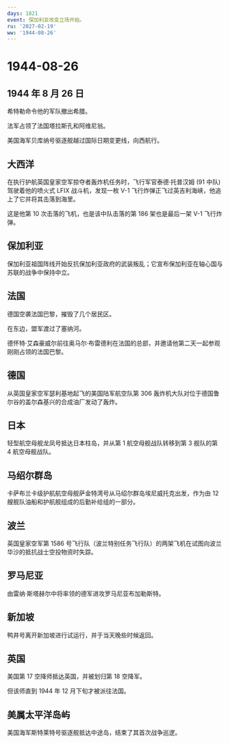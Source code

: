 ```yaml
---
days: 1821
event: 保加利亚改变立场开始。
ru: '2027-02-19'
ww: '1944-08-26'
---
```


# 1944-08-26

## 1944 年 8 月 26 日

希特勒命令他的军队撤出希腊。

法军占领了法国塔拉斯孔和阿维尼翁。

美国海军贝库纳号驱逐舰越过国际日期变更线，向西航行。

## 大西洋

在执行护航英国皇家空军掠夺者轰炸机任务时，飞行军官泰德·托普汉姆 (91
中队) 驾驶着他的喷火式 LFIX 战斗机，发现一枚 V-1
飞行炸弹正飞过英吉利海峡，他追上了它并将其击落到海里。

这是他第 10 次击落的飞机，也是该中队击落的第 186 架也是最后一架 V-1
飞行炸弹。

## 保加利亚

保加利亚祖国阵线开始反抗保加利亚政府的武装叛乱；它宣布保加利亚在轴心国与苏联的战争中保持中立。

## 法国

德国空袭法国巴黎，摧毁了几个居民区。

在东边，盟军渡过了塞纳河。

德怀特·艾森豪威尔前往奥马尔·布雷德利在法国的总部，并邀请他第二天一起参观刚刚占领的法国巴黎。

## 德国

从英国皇家空军瑟利基地起飞的美国陆军航空队第 306
轰炸机大队对位于德国鲁尔谷的盖尔森基兴的合成油厂发动了轰炸。

## 日本

轻型航空母舰龙凤号抵达日本柱岛，并从第 1 航空母舰战队转移到第 3 舰队的第
4 航空母舰战队。

## 马绍尔群岛

卡萨布兰卡级护航航空母舰萨金特湾号从马绍尔群岛埃尼威托克出发，作为由 12
艘舰队油船和护航舰组成的后勤补给组的一部分。

## 波兰

英国皇家空军第 1586
号飞行队（波兰特别任务飞行队）的两架飞机在试图向波兰华沙的抵抗战士空投物资时失踪。

## 罗马尼亚

由雷纳·斯塔赫尔中将率领的德军进攻罗马尼亚布加勒斯特。

## 新加坡

鸭井号离开新加坡进行试运行，并于当天晚些时候返回。

## 英国

美国第 17 空降师抵达英国，并被划归第 18 空降军。

但该师直到 1944 年 12 月下旬才被派往法国。

## 美属太平洋岛屿

美国海军斯特莱特号驱逐舰抵达中途岛，结束了其首次战争巡逻。